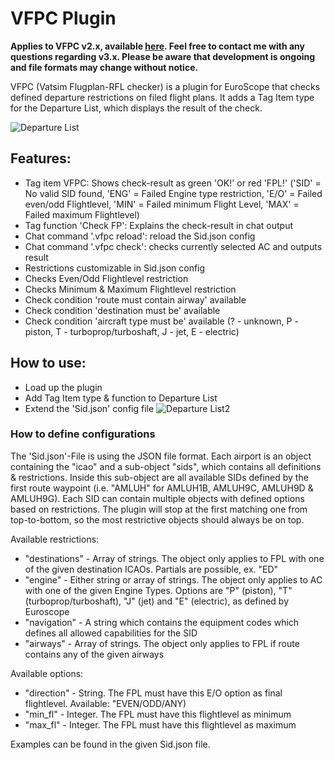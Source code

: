 # VFPC Plugin

**Applies to VFPC v2.x, available [here](https://github.com/hpeter2/VFPC). Feel free to contact me with any questions regarding v3.x. Please be aware that development is ongoing and file formats may change without notice.**
 
VFPC (Vatsim Flugplan-RFL checker) is a plugin for EuroScope that checks defined departure restrictions on filed flight plans. It adds a Tag Item type for the Departure List, which displays the result of the check.

![Departure List](https://i.imgur.com/wJRsdJq.png)

## Features:
- Tag item VFPC: Shows check-result as green 'OK!' or red 'FPL!' ('SID' = No valid SID found, 'ENG' = Failed Engine type restriction, 'E/O' = Failed even/odd Flightlevel, 'MIN' = Failed minimum Flight Level, 'MAX' = Failed maximum Flightlevel)
- Tag function 'Check FP': Explains the check-result in chat output
- Chat command '.vfpc reload': reload the Sid.json config
- Chat command '.vfpc check': checks currently selected AC and outputs result
- Restrictions customizable in Sid.json config
- Checks Even/Odd Flightlevel restriction
- Checks Minimum & Maximum Flightlevel restriction
- Check condition 'route must contain airway' available
- Check condition 'destination must be' available
- Check condition 'aircraft type must be' available (? - unknown, P - piston, T - turboprop/turboshaft, J - jet, E - electric)

## How to use:
- Load up the plugin
- Add Tag Item type & function to Departure List
- Extend the 'Sid.json' config file
![Departure List2](https://i.imgur.com/kQrtVfN.png)


### How to define configurations
The 'Sid.json'-File is using the JSON file format. Each airport is an object containing the "icao" and a sub-object "sids", which contains all definitions & restrictions. Inside this sub-object are all available SIDs defined by the first route waypoint (i.e. "AMLUH" for AMLUH1B, AMLUH9C, AMLUH9D & AMLUH9G).
Each SID can contain multiple objects with defined options based on restrictions. The plugin will stop at the first matching one from top-to-bottom, so the most restrictive objects should always be on top.

Available restrictions:
- "destinations" - Array of strings. The object only applies to FPL with one of the given destination ICAOs. Partials are possible, ex. "ED"
- "engine" - Either string or array of strings. The object only applies to AC with one of the given Engine Types. Options are "P" (piston), "T" (turboprop/turboshaft), "J" (jet) and "E" (electric), as defined by Euroscope
- "navigation" - A string which contains the equipment codes which defines all allowed capabilities for the SID
- "airways" - Array of strings. The object only applies to FPL if route contains any of the given airways

Available options:
- "direction" - String. The FPL must have this E/O option as final flightlevel. Available: "EVEN/ODD/ANY)
- "min_fl" - Integer. The FPL must have this flightlevel as minimum
- "max_fl" - Integer. The FPL must have this flightlevel as maximum

Examples can be found in the given Sid.json file.
